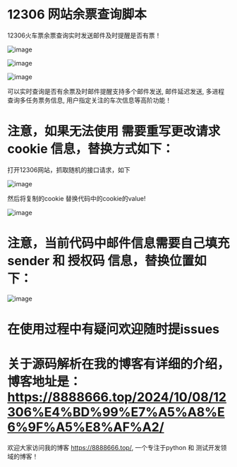 # 12306 网站余票查询脚本

12306火车票余票查询实时发送邮件及时提醒是否有票！

![image](https://github.com/user-attachments/assets/dace2c02-6908-45ca-87a5-6baa9d0db589)

![image](https://github.com/user-attachments/assets/2a2cdd74-cb62-4f4c-99be-6ad717862d98)

![image](https://github.com/user-attachments/assets/47ed3116-e5ba-48eb-8ce4-938ac5ac3ae8)

可以实时查询是否有余票及时邮件提醒支持多个邮件发送, 邮件延迟发送, 多进程查询多任务票务信息, 用户指定关注的车次信息等高阶功能！

# 注意，如果无法使用 需要重写更改请求cookie 信息，替换方式如下：

打开12306网站，抓取随机的接口请求，如下

![image](https://github.com/user-attachments/assets/2a5e4b91-706d-4530-9604-d4f1f21f43c6)

然后将复制的cookie 替换代码中的cookie的value!

![image](https://github.com/user-attachments/assets/c6a6fe9f-ade3-4997-ac1c-66de09d97e7b)

# 注意，当前代码中邮件信息需要自己填充 sender 和 授权码 信息，替换位置如下：

![image](https://github.com/user-attachments/assets/3599efb1-2443-4b99-971f-a6638836f9a8)

# 在使用过程中有疑问欢迎随时提issues

# 关于源码解析在我的博客有详细的介绍，博客地址是：https://8888666.top/2024/10/08/12306%E4%BD%99%E7%A5%A8%E6%9F%A5%E8%AF%A2/ 

欢迎大家访问我的博客 https://8888666.top/, 一个专注于python 和 测试开发领域的博客！


